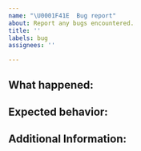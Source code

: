 ```yaml
---
name: "\U0001F41E  Bug report"
about: Report any bugs encountered.
title: ''
labels: bug
assignees: ''

---
```


## What happened:


## Expected behavior:


## Additional Information:

